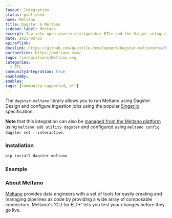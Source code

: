 ```yaml
---
layout: Integration
status: published
name: Meltano
title: Dagster & Meltano
sidebar_label: Meltano
excerpt: Tap into open source configurable ETL+ and the Singer integration library.
date: 2023-03-25
apireflink:
docslink: https://github.com/quantile-development/dagster-meltano#readme
partnerlink: https://meltano.com/
logo: /integrations/Meltano.svg
categories:
  - ETL
communityIntegration: true
enabledBy:
enables:
tags: [community-supported, etl]
---
```


The `dagster-meltano` library allows you to run Meltano using Dagster. Design and configure ingestion jobs using the popular [Singer.io](https://singer.io) specification.

**Note** that this integration can also be [managed from the Meltano platform](https://hub.meltano.com/utilities/dagster/) using `meltano add utility dagster` and configured using `meltano config dagster set --interactive`.

### Installation

```bash
pip install dagster-meltano
```

### Example

<CodeExample filePath="integrations/meltano.py" language="python" />

### About Meltano

[Meltano](https://meltano.com/) provides data engineers with a set of tools for easily creating and managing pipelines as code by providing a wide array of composable connectors. Meltano's 'CLI for ELT+' lets you test your changes before they go live.
